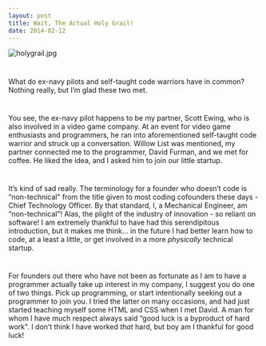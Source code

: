 ```yaml
---
layout: post
title: Wait, The Actual Holy Grail!
date: 2014-02-12
---
```

![holygrail.jpg](http://postachio-images.s3-website-us-east-1.amazonaws.com/556b4a502f1871678ab622cb5bebf695.jpg)

# 

What do ex-navy pilots and self-taught code warriors have in common? Nothing really, but I’m glad these two met.

# 

You see, the ex-navy pilot happens to be my partner, Scott Ewing, who is also involved in a video game company. At an event for video game enthusiasts and programmers, he ran into aforementioned self-taught code warrior and struck up a conversation. Willow List was mentioned, my partner connected me to the programmer, David Furman, and we met for coffee. He liked the idea, and I asked him to join our little startup.

# 

It’s kind of sad really. The terminology for a founder who doesn’t code is “non-technical" from the title given to most coding cofounders these days - Chief Technology Officer. By that standard, I, a Mechanical Engineer, am “non-technical"! Alas, the plight of the industry of innovation - so reliant on software! I am extremely thankful to have had this serendipitous introduction, but it makes me think… in the future I had better learn how to code, at a least a little, or get involved in a more _physically_ technical startup.

# 

For founders out there who have not been as fortunate as I am to have a programmer actually take up interest in my company, I suggest you do one of two things. Pick up programming, or start intentionally seeking out a programmer to join you. I tried the latter on many occasions, and had just started teaching myself some HTML and CSS when I met David. A man for whom I have much respect always said “good luck is a byproduct of hard work". I don’t think I have worked _that_ hard, but boy am I thankful for good luck!

